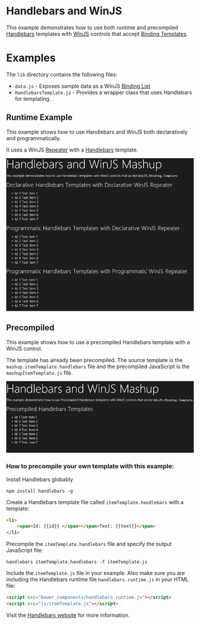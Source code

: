 # Handlebars and WinJS
This example demonstrates how to use both runtime and precompiled [Handlebars](http://handlebarsjs.com/) templates with [WinJS](http://try.buildwinjs.com/) controls that accept [Binding Templates](http://try.buildwinjs.com/#bindingtemplates).

# Examples
The `lib` directory contains the following files:
* `data.js` - Exposes sample data as a WinJS [Binding List](http://msdn.microsoft.com/en-us/library/windows/apps/hh700774.aspx)
* `HandlebarsTemplate.js` - Provides a wrapper class that uses Handlebars for templating. 

## Runtime Example
This example shows how to use Handlebars and WinJS both declaratively and programmatically.

It uses a WinJS [Repeater](http://try.buildwinjs.com/#repeater) with a [Handlebars](http://handlebarsjs.com/) template.

![Handlebars and WinJS screen shot](https://raw.githubusercontent.com/pgills/winjs-mashup/master/examples/handlebars-winjs/sceenshots/handlebarsAndWinJS.PNG)

## Precompiled 
This example shows how to use a precompiled Handlebars template with a WinJS control.

The template has already been precompiled. The source template is the `mashup.itemTemplate.handlebars` file and the precompiled JavaScript is the `mashupItemTemplate.js` file.

![Precompiled Handlebars and WinJS screen shot](https://raw.githubusercontent.com/pgills/winjs-mashup/master/examples/handlebars-winjs/sceenshots/handlebarsAndWinJSPrecompiled.PNG)

### How to precompile your own template with this example:

Install Handlebars globably
```
npm install handlebars -g
```

Create a Handlebars template file called `itemTemplate.handlebars` with a template:
```html
<li>
    <span>Id: {{id}} </span></span>Text: {{text}}</span>
</li>
```

Precompile the `itemTemplate.handlebars` file and specify the output JavaScript file:
```
handlebars itemTemplate.handlebars -f itemTemplate.js
```

Include the `itemTemplate.js` file in your example. Also make sure you are including the Handlebars runtime file `handlebars.runtime.js` in your HTML file:
```html
<script src="bower_components/handlebars.runtime.js"></script>
<script src="js/itemTemplate.js"></script>
```

Visit the [Handlebars website](http://handlebarsjs.com) for more information.
